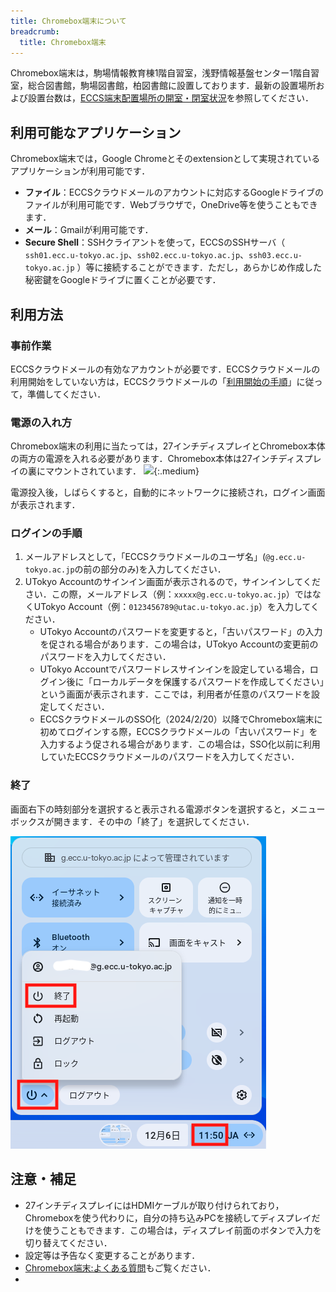 ```yaml
---
title: Chromebox端末について
breadcrumb:
  title: Chromebox端末
---
```


Chromebox端末は，駒場情報教育棟1階自習室，浅野情報基盤センター1階自習室，総合図書館，駒場図書館，柏図書館に設置しております．最新の設置場所および設置台数は，[ECCS端末配置場所の開室・閉室状況](/eccs/overview/facilities#location_and_business_hours)を参照してください．

## 利用可能なアプリケーション
Chromebox端末では，Google Chromeとそのextensionとして実現されているアプリケーションが利用可能です．

* **ファイル**：ECCSクラウドメールのアカウントに対応するGoogleドライブのファイルが利用可能です．Webブラウザで，OneDrive等を使うこともできます．
* **メール**：Gmailが利用可能です．
* **Secure Shell**：SSHクライアントを使って，ECCSのSSHサーバ（ `ssh01.ecc.u-tokyo.ac.jp`、`ssh02.ecc.u-tokyo.ac.jp`、`ssh03.ecc.u-tokyo.ac.jp` ）等に接続することができます．ただし，あらかじめ作成した秘密鍵をGoogleドライブに置くことが必要です．

## 利用方法

### 事前作業
ECCSクラウドメールの有効なアカウントが必要です．ECCSクラウドメールの利用開始をしていない方は，ECCSクラウドメールの「[利用開始の手順](/google/#initial-setup)」に従って，準備してください．

### 電源の入れ方
Chromebox端末の利用に当たっては，27インチディスプレイとChromebox本体の両方の電源を入れる必要があります．Chromebox本体は27インチディスプレイの裏にマウントされています．
![](power-switch.png){:.medium}

電源投入後，しばらくすると，自動的にネットワークに接続され，ログイン画面が表示されます．

### ログインの手順

1. メールアドレスとして，「ECCSクラウドメールのユーザ名」(`@g.ecc.u-tokyo.ac.jp`の前の部分のみ)を入力してください．
2. UTokyo Accountのサインイン画面が表示されるので，サインインしてください．この際，メールアドレス（例：`xxxxx@g.ecc.u-tokyo.ac.jp`）ではなくUTokyo Account（例：`0123456789@utac.u-tokyo.ac.jp`）を入力してください．
   - UTokyo Accountのパスワードを変更すると，「古いパスワード」の入力を促される場合があります．この場合は，UTokyo Accountの変更前のパスワードを入力してください．
   - UTokyo Accountでパスワードレスサインインを設定している場合，ログイン後に「ローカルデータを保護するパスワードを作成してください」という画面が表示されます．ここでは，利用者が任意のパスワードを設定してください．
   - ECCSクラウドメールのSSO化（2024/2/20）以降でChromebox端末に初めてログインする際，ECCSクラウドメールの「古いパスワード」を入力するよう促される場合があります．この場合は，SSO化以前に利用していたECCSクラウドメールのパスワードを入力してください．

### 終了
画面右下の時刻部分を選択すると表示される電源ボタンを選択すると，メニューボックスが開きます．その中の「終了」を選択してください．

![](shutdown.png)

## 注意・補足

* 27インチディスプレイにはHDMIケーブルが取り付けられており，Chromeboxを使う代わりに，自分の持ち込みPCを接続してディスプレイだけを使うこともできます．この場合は，ディスプレイ前面のボタンで入力を切り替えてください．　
* 設定等は予告なく変更することがあります．
* [Chromebox端末:よくある質問](https://www.ecc.u-tokyo.ac.jp/chromeos/faq.html)もご覧ください．
* 
